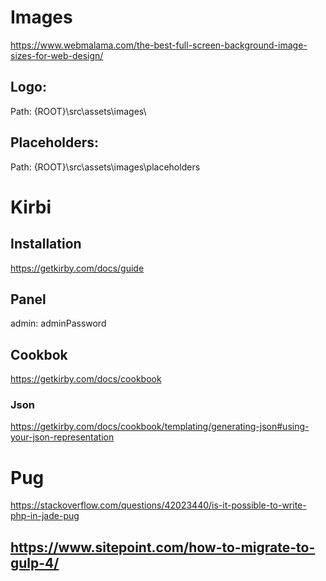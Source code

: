 

# Images

https://www.webmalama.com/the-best-full-screen-background-image-sizes-for-web-design/

## Logo:
Path: {ROOT}\src\assets\images\

## Placeholders:
Path: {ROOT}\src\assets\images\placeholders




# Kirbi


## Installation

https://getkirby.com/docs/guide

## Panel
admin: adminPassword

## Cookbok
https://getkirby.com/docs/cookbook

### Json
https://getkirby.com/docs/cookbook/templating/generating-json#using-your-json-representation



# Pug
https://stackoverflow.com/questions/42023440/is-it-possible-to-write-php-in-jade-pug
## https://www.sitepoint.com/how-to-migrate-to-gulp-4/